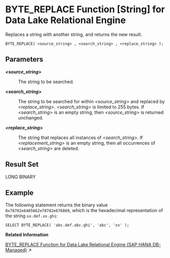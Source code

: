 <!-- loio4d5eb9fb4c7241bd97a13cc36f4caa1c -->

# BYTE\_REPLACE Function \[String\] for Data Lake Relational Engine

Replaces a string with another string, and returns the new result.



```
BYTE_REPLACE( <source_string> , <search_string> , <replace_string> );
```



<a name="loio4d5eb9fb4c7241bd97a13cc36f4caa1c__BYTE_REPLACE_parm1"/>

## Parameters


<dl>
<dt><b>

*<source\_string\>* 

</b></dt>
<dd>

The string to be searched.



</dd><dt><b>

*<search\_string\>* 

</b></dt>
<dd>

The string to be searched for within *<source\_string\>* and replaced by *<replace\_string\>*. *<search\_string\>* is limited to 255 bytes. If *<search\_string\>* is an empty string, then *<source\_string\>* is returned unchanged.



</dd><dt><b>

*<replace\_string\>* 

</b></dt>
<dd>

The string that replaces all instances of *<search\_string\>*. If *<replacement\_string\>* is an empty string, then all occurrences of *<search\_string\>* are deleted.



</dd>
</dl>



<a name="loio4d5eb9fb4c7241bd97a13cc36f4caa1c__BYTE_REPLACE_returns1"/>

## Result Set

LONG BINARY



## Example

The following statement returns the binary value `0x78782e6465662e78782e676869`, which is the hexadecimal representation of the string `xx.def.xx.ghi`:

```
SELECT BYTE_REPLACE( 'abc.def.abc.ghi', 'abc', 'xx' );
```

**Related Information**  


[BYTE_REPLACE Function for Data Lake Relational Engine (SAP HANA DB-Managed)](https://help.sap.com/viewer/a898e08b84f21015969fa437e89860c8/2024_1_QRC/en-US/ae74fd6f62dc4cd5b24408ce29a73fa3.html "Replaces a string with another string, and returns the new result.") :arrow_upper_right:


